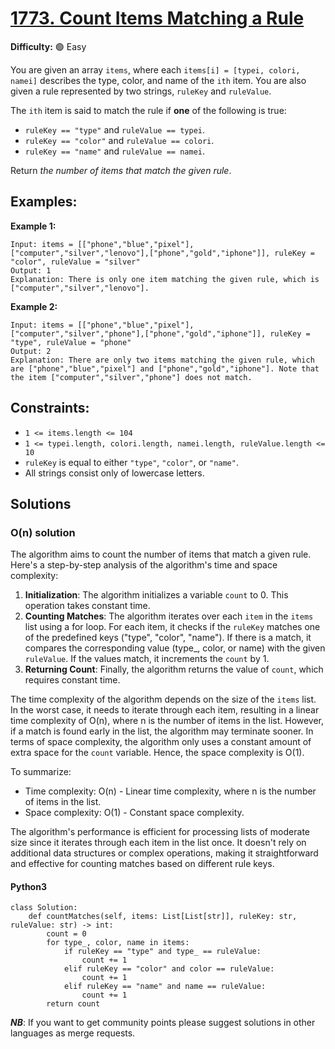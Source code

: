 # [1773. Count Items Matching a Rule](https://leetcode.com/problems/count-items-matching-a-rule/description/)

**Difficulty:** :green_circle: Easy

You are given an array `items`, where each `items[i] = [typei, colori, namei]` describes the type, color, and name of the `ith` item. You are also given a rule represented by two strings, `ruleKey` and `ruleValue`.

The `ith` item is said to match the rule if **one** of the following is true:

- `ruleKey == "type"` and `ruleValue == typei`.
- `ruleKey == "color"` and `ruleValue == colori`.
- `ruleKey == "name"` and `ruleValue == namei`.

Return *the number of items that match the given rule*.


## Examples:

**Example 1:**

```
Input: items = [["phone","blue","pixel"],["computer","silver","lenovo"],["phone","gold","iphone"]], ruleKey = "color", ruleValue = "silver"
Output: 1
Explanation: There is only one item matching the given rule, which is ["computer","silver","lenovo"].

```

**Example 2:**

```
Input: items = [["phone","blue","pixel"],["computer","silver","phone"],["phone","gold","iphone"]], ruleKey = "type", ruleValue = "phone"
Output: 2
Explanation: There are only two items matching the given rule, which are ["phone","blue","pixel"] and ["phone","gold","iphone"]. Note that the item ["computer","silver","phone"] does not match.
```


## Constraints:

- `1 <= items.length <= 104`
- `1 <= typei.length, colori.length, namei.length, ruleValue.length <= 10`
- `ruleKey` is equal to either `"type"`, `"color"`, or `"name"`.
- All strings consist only of lowercase letters.


## Solutions

### O(n) solution

The algorithm aims to count the number of items that match a given rule. Here's a step-by-step analysis of the algorithm's time and space complexity:

1. **Initialization**: The algorithm initializes a variable `count` to 0. This operation takes constant time.
2. **Counting Matches**: The algorithm iterates over each `item` in the `items` list using a for loop. For each item, it checks if the `ruleKey` matches one of the predefined keys ("type", "color", "name"). If there is a match, it compares the corresponding value (type_, color, or name) with the given `ruleValue`. If the values match, it increments the `count` by 1.
3. **Returning Count**: Finally, the algorithm returns the value of `count`, which requires constant time.

The time complexity of the algorithm depends on the size of the `items` list. In the worst case, it needs to iterate through each item, resulting in a linear time complexity of O(n), where n is the number of items in the list. However, if a match is found early in the list, the algorithm may terminate sooner.
In terms of space complexity, the algorithm only uses a constant amount of extra space for the `count` variable. Hence, the space complexity is O(1).

To summarize:
- Time complexity: O(n) - Linear time complexity, where n is the number of items in the list.
- Space complexity: O(1) - Constant space complexity.

The algorithm's performance is efficient for processing lists of moderate size since it iterates through each item in the list once. It doesn't rely on additional data structures or complex operations, making it straightforward and effective for counting matches based on different rule keys.

#### Python3

```python3
class Solution:
    def countMatches(self, items: List[List[str]], ruleKey: str, ruleValue: str) -> int:
        count = 0
        for type_, color, name in items:
            if ruleKey == "type" and type_ == ruleValue:
                count += 1
            elif ruleKey == "color" and color == ruleValue:
                count += 1
            elif ruleKey == "name" and name == ruleValue:
                count += 1
        return count
```

***NB***: If you want to get community points please suggest solutions in other languages as merge requests.

